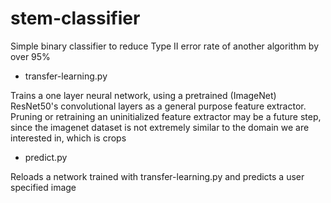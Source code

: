 # stem-classifier
Simple binary classifier to reduce Type II error rate of another algorithm by over 95%

- transfer-learning.py 

Trains a one layer neural network, using a pretrained (ImageNet) ResNet50's convolutional layers as a general purpose feature extractor. Pruning or retraining an uninitialized feature extractor may be a future step, since the imagenet dataset is not extremely similar to the domain we are interested in, which is crops


- predict.py

Reloads a network trained with transfer-learning.py and predicts a user specified image 
